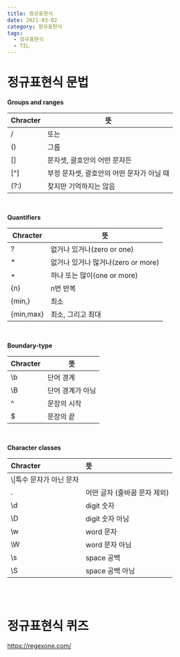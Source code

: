 ```yaml
---
title: 정규표현식
date: 2021-03-02
category: 정규표현식
tags:
  - 정규표현식
  - TIL
---
```


# 정규표현식 문법

**Groups and ranges**

| Chracter | 뜻                                        |
| -------- | ----------------------------------------- |
| /        | 또는                                      |
| ()       | 그룹                                      |
| []       | 문자셋, 괄호안의 어떤 문자든              |
| [^]      | 부정 문자셋, 괄호안의 어떤 문자가 아닐 때 |
| (?:)     | 찾지만 기억하지는 않음                    |

<br>

**Quantifiers**

| Chracter  | 뜻                                 |
| --------- | ---------------------------------- |
| ?         | 없거나 있거나(zero or one)         |
| \*        | 없거나 있거나 많거나(zero or more) |
| +         | 하나 또는 많이(one or more)        |
| {n}       | n번 반복                           |
| {min,}    | 최소                               |
| {min,max} | 최소, 그리고 최대                  |

<br>

**Boundary-type**

| Chracter | 뜻               |
| -------- | ---------------- |
| \b       | 단어 경계        |
| \B       | 단어 경계가 아님 |
| ^        | 문장의 시작      |
| $        | 문장의 끝        |

<br>

**Character classes**

| Chracter                  | 뜻                           |
| :------------------------ | :--------------------------- |
| \\\|특수 문자가 아닌 문자 |
| .                         | 어떤 글자 (줄바꿈 문자 제외) |
| \d                        | digit 숫자                   |
| \D                        | digit 숫자 아님              |
| \w                        | word 문자                    |
| \W                        | word 문자 아님               |
| \s                        | space 공백                   |
| \S                        | space 공백 아님              |

<br><br>

# 정규표현식 퀴즈

https://regexone.com/
